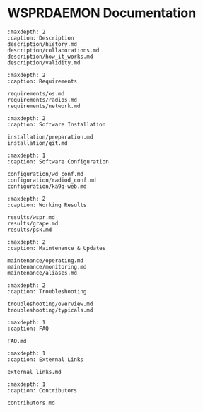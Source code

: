 
# WSPRDAEMON Documentation

```{toctree}
:maxdepth: 2
:caption: Description
description/history.md
description/collaborations.md
description/how_it_works.md
description/validity.md
```

```{toctree}
:maxdepth: 2
:caption: Requirements

requirements/os.md
requirements/radios.md
requirements/network.md
```

```{toctree}
:maxdepth: 2
:caption: Software Installation

installation/preparation.md
installation/git.md
```

```{toctree}
:maxdepth: 1
:caption: Software Configuration

configuration/wd_conf.md
configuration/radiod_conf.md
configuration/ka9q-web.md
```

```{toctree}
:maxdepth: 2
:caption: Working Results

results/wspr.md
results/grape.md
results/psk.md
```

```{toctree}
:maxdepth: 2
:caption: Maintenance & Updates

maintenance/operating.md
maintenance/monitoring.md
maintenance/aliases.md
```

```{toctree}
:maxdepth: 2
:caption: Troubleshooting

troubleshooting/overview.md
troubleshooting/typicals.md
```

```{toctree}
:maxdepth: 1
:caption: FAQ

FAQ.md
```

```{toctree}
:maxdepth: 1
:caption: External Links

external_links.md
```

```{toctree}
:maxdepth: 1
:caption: Contributors 

contributors.md
```
